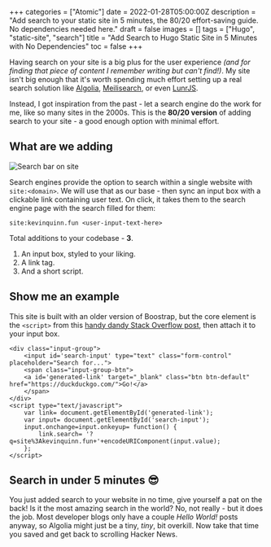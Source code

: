 +++
categories = ["Atomic"]
date = 2022-01-28T05:00:00Z
description = "Add search to your static site in 5 minutes, the 80/20 effort-saving guide. No dependencies needed here."
draft = false
images = []
tags = ["Hugo", "static-site", "search"]
title = "Add Search to Hugo Static Site in 5 Minutes with No Dependencies"
toc = false
+++

Having search on your site is a big plus for the user experience _(and for finding that piece of content I remember writing but can't find!)_.
My site isn't big enough that it's worth spending much effort setting up a real search solution like [Algolia](https://www.algolia.com/), [Meilisearch](https://www.meilisearch.com/), or even [LunrJS](https://lunrjs.com/).

Instead, I got inspiration from the past - let a search engine do the work for me, like so many sites in the 2000s. This is the **80/20 version** of adding search to your site - a good enough option with minimal effort.

## What are we adding

![Search bar on site](/uploads/searchbar-yellow-bg.png#center)

Search engines provide the option to search within a single website with `site:<domain>`. We will use that as our base - then sync an input box with a clickable link containing user text. On click, it takes them to the search engine page with the search filled for them:

```
site:kevinquinn.fun <user-input-text-here>
```

Total additions to your codebase - **3**.

1. An input box, styled to your liking.
2. A link tag.
3. And a short script.

## Show me an example

This site is built with an older version of Boostrap, but the core element is the `<script>` from this [handy dandy Stack Overflow post](http://stackoverflow.com/questions/7097573/ddg#7097818), then attach it to your input box.

```
<div class="input-group">
    <input id='search-input' type="text" class="form-control" placeholder="Search for...">
    <span class="input-group-btn">
    <a id='generated-link' target="_blank" class="btn btn-default" href="https://duckduckgo.com/">Go!</a>
    </span>
</div>
<script type="text/javascript">
    var link= document.getElementById('generated-link');
    var input= document.getElementById('search-input');
    input.onchange=input.onkeyup= function() {
        link.search= '?q=site%3Akevinquinn.fun+'+encodeURIComponent(input.value);
    };
</script>
```

## Search in under 5 minutes 😎

You just added search to your website in no time, give yourself a pat on the back! Is it the most amazing search in the world? No, not really - but it does the job. Most developer blogs only have a couple _Hello World!_ posts anyway, so Algolia might just be a tiny, _tiny_, bit overkill. Now take that time you saved and get back to scrolling Hacker News.
